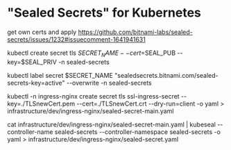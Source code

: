 # "Sealed Secrets" for Kubernetes

get own certs and apply https://github.com/bitnami-labs/sealed-secrets/issues/1232#issuecomment-1641941631

 kubectl create secret tls $SECRET_NAME --cert=$SEAL_PUB --key=$SEAL_PRIV -n sealed-secrets

 kubectl label secret $SECRET_NAME "sealedsecrets.bitnami.com/sealed-secrets-key=active" --overwrite -n sealed-secrets

kubectl -n ingress-nginx  create secret tls ssl-ingress-secret  --key=./TLSnewCert.pem --cert=./TLSnewCert.crt --dry-run=client -o yaml > infrastructure/dev/ingress-nginx/sealed-secret-main.yaml


cat infrastructure/dev/ingress-nginx/sealed-secret-main.yaml | kubeseal  --controller-name sealed-secrets --controller-namespace sealed-secrets -o yaml > infrastructure/dev/ingress-nginx/sealed-secret.yaml